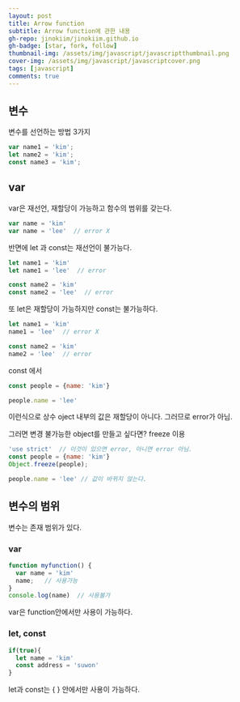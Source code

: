 ```yaml
---
layout: post
title: Arrow function
subtitle: Arrow function에 관한 내용
gh-repo: jinokiim/jinokiim.github.io
gh-badge: [star, fork, follow]
thumbnail-img: /assets/img/javascript/javascriptthumbnail.png
cover-img: /assets/img/javascript/javascriptcover.png
tags: [javascript]
comments: true
---
```




## 변수

변수를 선언하는 방법 3가지
```javascript
var name1 = 'kim';
let name2 = 'kim';
const name3 = 'kim';
```

## var
var은 재선언, 재할당이 가능하고 함수의 범위를 갖는다.
```javascript
var name = 'kim'
var name = 'lee'  // error X

```
반면에 let 과 const는 재선언이 불가능다.
```javascript
let name1 = 'kim'
let name1 = 'lee'  // error

const name2 = 'kim'
const name2 = 'lee'  // error

```
또 let은 재할당이 가능하지만 const는 불가능하다.
```javascript
let name1 = 'kim'
name1 = 'lee'  // error X

const name2 = 'kim'
name2 = 'lee'  // error

```

const 에서
```javascript
const people = {name: 'kim'}

people.name = 'lee'
```
이런식으로 상수 oject 내부의 값은 재할당이 아니다. 그러므로 error가 아님.

그러면 변경 불가능한 object를 만들고 싶다면? freeze 이용

```javascript
'use strict'  // 이것이 있으면 error, 아니면 error 아님.
const people = {name: 'kim'}
Object.freeze(people);

people.name = 'lee' // 값이 바뀌지 않는다.
```


## 변수의 범위
변수는 존재 범위가 있다.
### var
```javascript
function myfunction() {
  var name = 'kim'
  name;   // 사용가능
}
console.log(name)  // 사용불가
```
var은 function안에서만 사용이 가능하다.

### let, const

```javascript
if(true){
  let name = 'kim'
  const address = 'suwon'
}
```
let과 const는 { } 안에서만 사용이 가능하다.



```javascript

```
